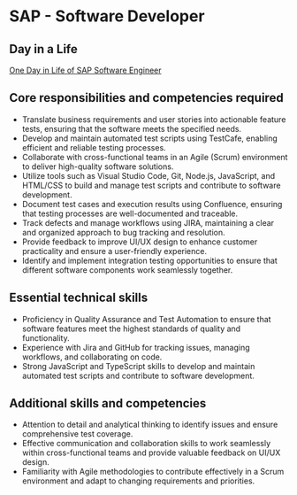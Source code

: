 # SAP - Software Developer

## Day in a Life

[One Day in Life of SAP Software Engineer](https://www.youtube.com/watch?v=CxoGjX3JvHI) 

## Core responsibilities and competencies required

- Translate business requirements and user stories into actionable feature tests, ensuring that the software meets the specified needs.
- Develop and maintain automated test scripts using TestCafe, enabling efficient and reliable testing processes.
- Collaborate with cross-functional teams in an Agile (Scrum) environment to deliver high-quality software solutions.
- Utilize tools such as Visual Studio Code, Git, Node.js, JavaScript, and HTML/CSS to build and manage test scripts and contribute to software development.
- Document test cases and execution results using Confluence, ensuring that testing processes are well-documented and traceable.
- Track defects and manage workflows using JIRA, maintaining a clear and organized approach to bug tracking and resolution.
- Provide feedback to improve UI/UX design to enhance customer practicality and ensure a user-friendly experience.
- Identify and implement integration testing opportunities to ensure that different software components work seamlessly together.

## Essential technical skills

- Proficiency in Quality Assurance and Test Automation to ensure that software features meet the highest standards of quality and functionality.
- Experience with Jira and GitHub for tracking issues, managing workflows, and collaborating on code.
- Strong JavaScript and TypeScript skills to develop and maintain automated test scripts and contribute to software development.

## Additional skills and competencies

- Attention to detail and analytical thinking to identify issues and ensure comprehensive test coverage.
- Effective communication and collaboration skills to work seamlessly within cross-functional teams and provide valuable feedback on UI/UX design.
- Familiarity with Agile methodologies to contribute effectively in a Scrum environment and adapt to changing requirements and priorities.
